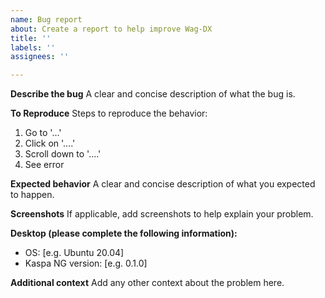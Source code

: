 ```yaml
---
name: Bug report
about: Create a report to help improve Wag-DX
title: ''
labels: ''
assignees: ''

---
```


**Describe the bug**
A clear and concise description of what the bug is.

**To Reproduce**
Steps to reproduce the behavior:
1. Go to '...'
2. Click on '....'
3. Scroll down to '....'
4. See error

**Expected behavior**
A clear and concise description of what you expected to happen.

**Screenshots**
If applicable, add screenshots to help explain your problem.

**Desktop (please complete the following information):**
 - OS: [e.g. Ubuntu 20.04]
 - Kaspa NG version: [e.g. 0.1.0]

**Additional context**
Add any other context about the problem here.

